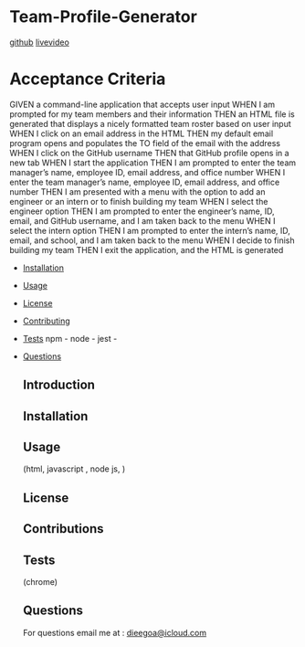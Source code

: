 # Team-Profile-Generator

[github](https://github.com/diegorodd/Team-Profile-Generator)
[livevideo](https://drive.google.com/file/d/1eJtXyVObMVqKf8l2gCzU1Xj5xt9OcXhx/view)

# Acceptance Criteria
GIVEN a command-line application that accepts user input
WHEN I am prompted for my team members and their information
THEN an HTML file is generated that displays a nicely formatted team roster based on user input
WHEN I click on an email address in the HTML
THEN my default email program opens and populates the TO field of the email with the address
WHEN I click on the GitHub username
THEN that GitHub profile opens in a new tab
WHEN I start the application
THEN I am prompted to enter the team manager’s name, employee ID, email address, and office number
WHEN I enter the team manager’s name, employee ID, email address, and office number
THEN I am presented with a menu with the option to add an engineer or an intern or to finish building my team
WHEN I select the engineer option
THEN I am prompted to enter the engineer’s name, ID, email, and GitHub username, and I am taken back to the menu
WHEN I select the intern option
THEN I am prompted to enter the intern’s name, ID, email, and school, and I am taken back to the menu
WHEN I decide to finish building my team
THEN I exit the application, and the HTML is generated

* [Installation](#installation)
* [Usage](#usage)
* [License](#license)
* [Contributing](#contributing)
* [Tests](#tests) npm - node - jest - 
* [Questions](#questions)
  ## Introduction 
  ## Installation 
  
  ## Usage 
  (html, javascript , node js, )
  
  ## License
  ## Contributions
  
  ## Tests
   (chrome)
  ## Questions
  For questions email me at : dieegoa@icloud.com